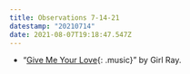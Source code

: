 ```yaml
---
title: Observations 7-14-21
datestamp: "20210714"
date: 2021-08-07T19:18:47.547Z
---
```

- “[Give Me Your Love](https://girlray.bandcamp.com/track/give-me-your-love-radio-edit){: .music}” by Girl Ray.